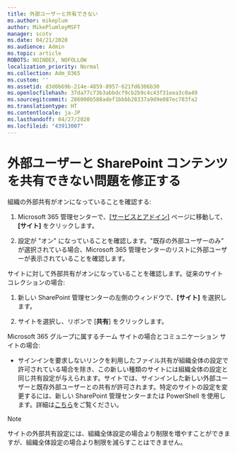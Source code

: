 ```yaml
---
title: 外部ユーザーと共有できない
ms.author: mikeplum
author: MikePlumleyMSFT
manager: scotv
ms.date: 04/21/2020
ms.audience: Admin
ms.topic: article
ROBOTS: NOINDEX, NOFOLLOW
localization_priority: Normal
ms.collection: Adm_O365
ms.custom: ''
ms.assetid: d3d0b69b-214e-4859-8957-621fd6306b30
ms.openlocfilehash: 37da77c73b3abbdcf9cb2b9c4c43f31eea3c0a49
ms.sourcegitcommit: 286000b588adef1bbbb28337a9d9e087ec783fa2
ms.translationtype: HT
ms.contentlocale: ja-JP
ms.lasthandoff: 04/27/2020
ms.locfileid: "43913007"
---
```

# <a name="fix-problems-sharing-sharepoint-content-with-external-users"></a>外部ユーザーと SharePoint コンテンツを共有できない問題を修正する

組織の外部共有がオンになっていることを確認する:
  
1. Microsoft 365 管理センターで、[[サービスとアドイン]](https://portal.office.com/adminportal/home#/Settings/ServicesAndAddIns) ページに移動して、**[サイト]** をクリックします。
    
2. 設定が "オン" になっていることを確認します。"既存の外部ユーザーのみ" が選択されている場合、Microsoft 365 管理センターのリストに外部ユーザーが表示されていることを確認します。
    
サイトに対して外部共有がオンになっていることを確認します。従来のサイト コレクションの場合:
  
1. 新しい SharePoint 管理センターの左側のウィンドウで、**[サイト]** を選択します。
    
2. サイトを選択し、リボンで [**共有**] をクリックします。
    
Microsoft 365 グループに属するチーム サイトの場合とコミュニケーション サイトの場合:
  
- サインインを要求しないリンクを利用したファイル共有が組織全体の設定で許可されている場合を除き、この新しい種類のサイトには組織全体の設定と同じ共有設定が与えられます。サイトでは、サインインした新しい外部ユーザーと既存外部ユーザーとの共有が許可されます。特定のサイトの設定を変更するには、新しい SharePoint 管理センターまたは PowerShell を使用します。詳細は[こちら](https://go.microsoft.com/fwlink/?linkid=871863)をご覧ください。
    
> [!NOTE]
> サイトの外部共有設定には、組織全体設定の場合より制限を増やすことができますが、組織全体設定の場合より制限を減らすことはできません。 
  

